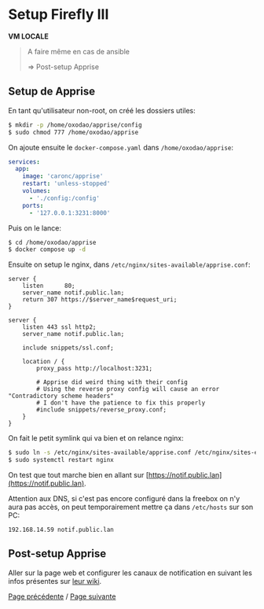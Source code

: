 # Setup Firefly III

**VM LOCALE**

> A faire même en cas de ansible
>
> => Post-setup Apprise

## Setup de Apprise

En tant qu'utilisateur non-root, on créé les dossiers utiles:
```sh
$ mkdir -p /home/oxodao/apprise/config
$ sudo chmod 777 /home/oxodao/apprise
```

On ajoute ensuite le `docker-compose.yaml` dans `/home/oxodao/apprise`:
```yaml
services:
  app:
    image: 'caronc/apprise'
    restart: 'unless-stopped'
    volumes:
      - './config:/config'
    ports:
      - '127.0.0.1:3231:8000'
```

Puis on le lance:
```sh
$ cd /home/oxodao/apprise
$ docker compose up -d
```

Ensuite on setup le nginx, dans `/etc/nginx/sites-available/apprise.conf`:
```
server {
    listen      80;
    server_name notif.public.lan;
    return 307 https://$server_name$request_uri;
}

server {
    listen 443 ssl http2;
    server_name notif.public.lan;

    include snippets/ssl.conf;

    location / {
        proxy_pass http://localhost:3231;

        # Apprise did weird thing with their config
        # Using the reverse proxy config will cause an error "Contradictory scheme headers"
        # I don't have the patience to fix this properly
        #include snippets/reverse_proxy.conf;
    }
}
```

On fait le petit symlink qui va bien et on relance nginx:
```sh
$ sudo ln -s /etc/nginx/sites-available/apprise.conf /etc/nginx/sites-enabled/apprise.conf
$ sudo systemctl restart nginx
```

On test que tout marche bien en allant sur [https://notif.public.lan](https://notif.public.lan).

Attention aux DNS, si c'est pas encore configuré dans la freebox on n'y aura pas accès, on peut temporairement mettre ça dans `/etc/hosts` sur son PC:
```
192.168.14.59 notif.public.lan
```

## Post-setup Apprise

Aller sur la page web et configurer les canaux de notification en suivant les infos présentes sur [leur wiki](https://github.com/caronc/apprise/wiki#notification-services).

[Page précédente](setup_xoa.md) / [Page suivante](setup_jellyfin.md)